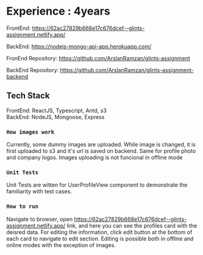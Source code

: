 # Experience : 4years

FrontEnd: https://62ac27829b668e17c676dcef--glints-assignment.netlify.app/

BackEnd: https://nodejs-mongo-api-app.herokuapp.com/

FronEnd Repository: https://github.com/ArslanRamzan/glints-assignment

BackEnd Repository: https://github.com/ArslanRamzan/glints-assignment-backend

## Tech Stack

FrontEnd: ReactJS, Typescript, Antd, s3  
BackEnd: NodeJS, Mongoose, Express

### `How images work`

Currently, some dummy images are uploaded. While image is changed, it is first uploaded to s3 and it's url is saved on backend. Same for profile photo and company logos. Images uploading is not funcional in offline mode

### `Unit Tests`

Unit Tests are witten for UserProfileView component to demonstrate the familiarity with test cases. 

### `How to run`

Navigate to browser, open https://62ac27829b668e17c676dcef--glints-assignment.netlify.app/ link, and here you can see the profiles card with the deisred data. For editing the information, click edit button at the bottom of each card to navigate to edit section. Editing is possible both in offline and online modes with the exception of images.

